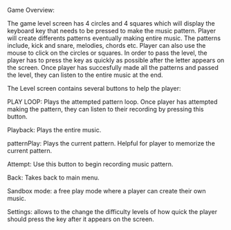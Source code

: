Game Overview:

The game level screen has 4 circles and 4 squares which will display the keyboard key that needs to be pressed to make the music pattern. 
Player will create differents patterns eventually making entire music. The patterns include, kick and snare, melodies, chords etc.
Player can also use the mouse to click on the circles or squares.
In order to pass the level, the player has to press the key as quickly as possible after the letter appears on the screen.
Once player has succesfully made all the patterns and passed the level, they can listen to the entire music at the end.

The Level screen contains several buttons to help the player:

PLAY LOOP: Plays the attempted pattern loop. Once player has attempted making the pattern, they can listen to their recording by pressing this button. 

Playback: Plays the entire music.

patternPlay: Plays the current pattern. Helpful for player to memorize the current pattern.

Attempt: Use this button to begin recording music pattern.

Back: Takes back to main menu.

Sandbox mode: a free play mode where a player can create their own music.

Settings: allows to the change the difficulty levels of how quick the player should press the key after it appears on the screen.

